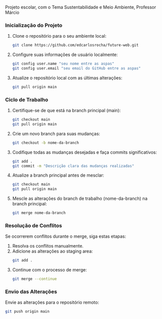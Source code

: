Projeto escolar, com o Tema Sustentabilidade e Meio Ambiente, Professor Márcio

### Inicialização do Projeto

1. Clone o repositório para o seu ambiente local:
   ```bash
   git clone https://github.com/edcarlosrocha/future-web.git
   ```

2. Configure suas informações de usuário localmente:
   ```bash
   git config user.name "seu nome entre as aspas"
   git config user.email "seu email do GitHub entre as aspas"
   ```

3. Atualize o repositório local com as últimas alterações:
   ```bash
   git pull origin main
   ```

### Ciclo de Trabalho

1. Certifique-se de que está na branch principal (main):
   ```bash
   git checkout main
   git pull origin main
   ```

2. Crie um novo branch para suas mudanças:
   ```bash
   git checkout -b nome-da-branch
   ```

3. Codifique todas as mudanças desejadas e faça commits significativos:
   ```bash
   git add .
   git commit -m "Descrição clara das mudanças realizadas"
   ```

4. Atualize a branch principal antes de mesclar:
   ```bash
   git checkout main
   git pull origin main
   ```

5. Mescle as alterações do branch de trabalho (nome-da-branch) na branch principal:
   ```bash
   git merge nome-da-branch
   ```

### Resolução de Conflitos

Se ocorrerem conflitos durante o merge, siga estas etapas:

1. Resolva os conflitos manualmente.
2. Adicione as alterações ao staging area:
   ```bash
   git add .
   ```
3. Continue com o processo de merge:
   ```bash
   git merge --continue
   ```

### Envio das Alterações

Envie as alterações para o repositório remoto:
   ```bash
   git push origin main
   ```
